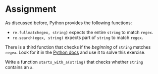 # Assignment

As discussed before, Python provides the following functions:

* `re.fullmatchegex, string)` expects the entire `string` to match `regex`.
* `re.search(egex, string)` expects part of `string` to match `regex`.

There is a third function that checks if the *beginning* of `string` matches `regex`.
Look for it in the [Python docs](https://docs.python.org/3/library/re.html) and use it to solve this exercise.

Write a function `starts_with_a(string)` that checks whether `string` contains an `a`.
